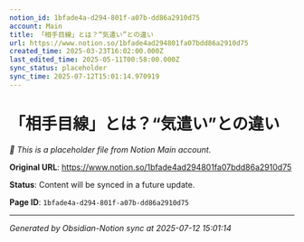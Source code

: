 ```yaml
---
notion_id: 1bfade4a-d294-801f-a07b-dd86a2910d75
account: Main
title: 「相手目線」とは？“気遣い”との違い
url: https://www.notion.so/1bfade4ad294801fa07bdd86a2910d75
created_time: 2025-03-23T16:02:00.000Z
last_edited_time: 2025-05-11T00:58:00.000Z
sync_status: placeholder
sync_time: 2025-07-12T15:01:14.970919
---
```


# 「相手目線」とは？“気遣い”との違い

*🔄 This is a placeholder file from Notion Main account.*

**Original URL**: https://www.notion.so/1bfade4ad294801fa07bdd86a2910d75

**Status**: Content will be synced in a future update.

**Page ID**: `1bfade4a-d294-801f-a07b-dd86a2910d75`

---

*Generated by Obsidian-Notion sync at 2025-07-12 15:01:14*
